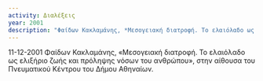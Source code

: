 ```yaml
---
activity: Διαλέξεις
year: 2001
description: "Φαίδων Κακλαμάνης, *Μεσογειακή διατροφή. Το ελαιόλαδο ως ελιξήριο ζωής και πρόληψης νόσων του ανθρώπου,* Αθήνα 11 Δεκεμβρίου 2001. Η μελέτη δημοσιεύτηκε στην *Επετηρίδα Εταιρείας Λευκαδικών Μελετών,* τ. Θ', 2003, Αθήνα 2004."
---
```

11-12-2001 Φαίδων Κακλαμάνης, «Μεσογειακή διατροφή. Το ελαιόλαδο ως ελιξήριο ζωής και πρόληψης νόσων του ανθρώπου», στην αίθουσα του Πνευματικού Κέντρου του Δήμου Αθηναίων.

